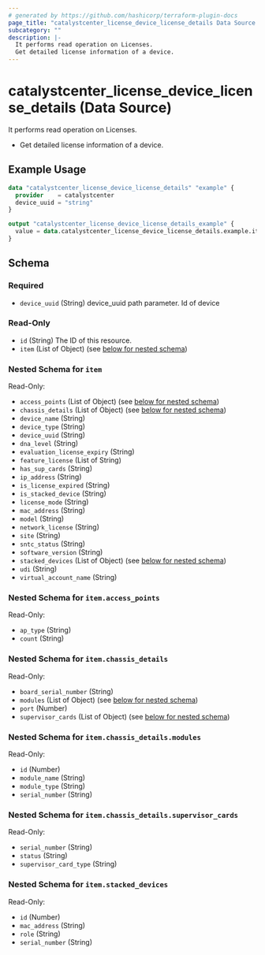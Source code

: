 ```yaml
---
# generated by https://github.com/hashicorp/terraform-plugin-docs
page_title: "catalystcenter_license_device_license_details Data Source - terraform-provider-catalystcenter"
subcategory: ""
description: |-
  It performs read operation on Licenses.
  Get detailed license information of a device.
---
```


# catalystcenter_license_device_license_details (Data Source)

It performs read operation on Licenses.

- Get detailed license information of a device.

## Example Usage

```terraform
data "catalystcenter_license_device_license_details" "example" {
  provider    = catalystcenter
  device_uuid = "string"
}

output "catalystcenter_license_device_license_details_example" {
  value = data.catalystcenter_license_device_license_details.example.item
}
```

<!-- schema generated by tfplugindocs -->
## Schema

### Required

- `device_uuid` (String) device_uuid path parameter. Id of device

### Read-Only

- `id` (String) The ID of this resource.
- `item` (List of Object) (see [below for nested schema](#nestedatt--item))

<a id="nestedatt--item"></a>
### Nested Schema for `item`

Read-Only:

- `access_points` (List of Object) (see [below for nested schema](#nestedobjatt--item--access_points))
- `chassis_details` (List of Object) (see [below for nested schema](#nestedobjatt--item--chassis_details))
- `device_name` (String)
- `device_type` (String)
- `device_uuid` (String)
- `dna_level` (String)
- `evaluation_license_expiry` (String)
- `feature_license` (List of String)
- `has_sup_cards` (String)
- `ip_address` (String)
- `is_license_expired` (String)
- `is_stacked_device` (String)
- `license_mode` (String)
- `mac_address` (String)
- `model` (String)
- `network_license` (String)
- `site` (String)
- `sntc_status` (String)
- `software_version` (String)
- `stacked_devices` (List of Object) (see [below for nested schema](#nestedobjatt--item--stacked_devices))
- `udi` (String)
- `virtual_account_name` (String)

<a id="nestedobjatt--item--access_points"></a>
### Nested Schema for `item.access_points`

Read-Only:

- `ap_type` (String)
- `count` (String)


<a id="nestedobjatt--item--chassis_details"></a>
### Nested Schema for `item.chassis_details`

Read-Only:

- `board_serial_number` (String)
- `modules` (List of Object) (see [below for nested schema](#nestedobjatt--item--chassis_details--modules))
- `port` (Number)
- `supervisor_cards` (List of Object) (see [below for nested schema](#nestedobjatt--item--chassis_details--supervisor_cards))

<a id="nestedobjatt--item--chassis_details--modules"></a>
### Nested Schema for `item.chassis_details.modules`

Read-Only:

- `id` (Number)
- `module_name` (String)
- `module_type` (String)
- `serial_number` (String)


<a id="nestedobjatt--item--chassis_details--supervisor_cards"></a>
### Nested Schema for `item.chassis_details.supervisor_cards`

Read-Only:

- `serial_number` (String)
- `status` (String)
- `supervisor_card_type` (String)



<a id="nestedobjatt--item--stacked_devices"></a>
### Nested Schema for `item.stacked_devices`

Read-Only:

- `id` (Number)
- `mac_address` (String)
- `role` (String)
- `serial_number` (String)
